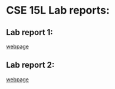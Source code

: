 # CSE 15L Lab reports:

## Lab report 1:
[webpage](https://github.com/HongchaoHu/cse15l-lab-reports/blob/main/lab-report-1-week-2.md)

## Lab report 2:
[webpage](https://github.com/HongchaoHu/cse15l-lab-reports/blob/main/lab-report-2-week-4.md)
